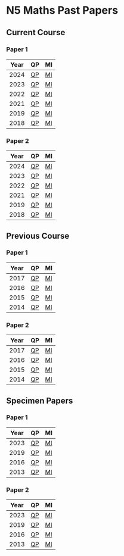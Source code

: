 # N5 Maths Past Papers


## Current Course

### Paper 1

| Year | QP                                     | MI  |
| ---- | ---                                    | --- |
| 2024 | [QP](N5-Maths-2024-QP-1.pdf "2024 QP") | [MI](N5-Maths-2024-MI-1.pdf "2024 MI") |
| 2023 | [QP](N5-Maths-2023-QP-1.pdf "2023 QP") | [MI](N5-Maths-2023-MI-1.pdf "2023 MI") |
| 2022 | [QP](N5-Maths-2022-QP-1.pdf "2022 QP") | [MI](N5-Maths-2022-MI-1.pdf "2022 MI") |
| 2021 | [QP](N5-Maths-2021-QP-1.pdf "2021 QP") | [MI](N5-Maths-2021-MI-1.pdf "2021 MI") |
| 2019 | [QP](N5-Maths-2019-QP-1.pdf "2019 QP") | [MI](N5-Maths-2019-MI-1.pdf "2019 MI") |
| 2018 | [QP](N5-Maths-2018-QP-1.pdf "2018 QP") | [MI](N5-Maths-2018-MI-1.pdf "2018 MI") |


### Paper 2

| Year | QP                                     | MI  |
| ---- | ---                                    | --- |
| 2024 | [QP](N5-Maths-2024-QP-2.pdf "2024 QP") | [MI](N5-Maths-2024-MI-2.pdf "2024 MI") |
| 2023 | [QP](N5-Maths-2023-QP-2.pdf "2023 QP") | [MI](N5-Maths-2023-MI-2.pdf "2023 MI") |
| 2022 | [QP](N5-Maths-2022-QP-2.pdf "2022 QP") | [MI](N5-Maths-2022-MI-2.pdf "2022 MI") |
| 2021 | [QP](N5-Maths-2021-QP-2.pdf "2021 QP") | [MI](N5-Maths-2021-MI-2.pdf "2021 MI") |
| 2019 | [QP](N5-Maths-2019-QP-2.pdf "2019 QP") | [MI](N5-Maths-2019-MI-2.pdf "2019 MI") |
| 2018 | [QP](N5-Maths-2018-QP-2.pdf "2018 QP") | [MI](N5-Maths-2018-MI-2.pdf "2018 MI") |



## Previous Course

### Paper 1

| Year | QP                                     | MI  |
| ---- | ---                                    | --- |
| 2017 | [QP](N5-Maths-2017-QP-1.pdf "2017 QP") | [MI](N5-Maths-2017-MI-1.pdf "2017 MI") |
| 2016 | [QP](N5-Maths-2016-QP-1.pdf "2016 QP") | [MI](N5-Maths-2016-MI-1.pdf "2016 MI") |
| 2015 | [QP](N5-Maths-2015-QP-1.pdf "2015 QP") | [MI](N5-Maths-2015-MI-1.pdf "2015 MI") |
| 2014 | [QP](N5-Maths-2014-QP-1.pdf "2014 QP") | [MI](N5-Maths-2014-MI-1.pdf "2014 MI") |


### Paper 2

| Year | QP                                     | MI  |
| ---- | ---                                    | --- |
| 2017 | [QP](N5-Maths-2017-QP-2.pdf "2017 QP") | [MI](N5-Maths-2017-MI-2.pdf "2017 MI") |
| 2016 | [QP](N5-Maths-2016-QP-2.pdf "2016 QP") | [MI](N5-Maths-2016-MI-2.pdf "2016 MI") |
| 2015 | [QP](N5-Maths-2015-QP-2.pdf "2015 QP") | [MI](N5-Maths-2015-MI-2.pdf "2015 MI") |
| 2014 | [QP](N5-Maths-2014-QP-2.pdf "2014 QP") | [MI](N5-Maths-2014-MI-2.pdf "2014 MI") |



## Specimen Papers

### Paper 1

| Year | QP                                      | MI  |
| ---- | ---                                     | --- |
| 2023 | [QP](N5-Maths-2023-SQP-1.pdf "2023 QP") | [MI](N5-Maths-2023-SMI-1.pdf "2023 MI") |
| 2019 | [QP](N5-Maths-2019-SQP-1.pdf "2019 QP") | [MI](N5-Maths-2013-SMI-1.pdf "2019 MI") |
| 2016 | [QP](N5-Maths-2016-SQP-1.pdf "2016 QP") | [MI](N5-Maths-2013-SMI-1.pdf "2016 MI") |
| 2013 | [QP](N5-Maths-2013-SQP-1.pdf "2013 QP") | [MI](N5-Maths-2013-SMI-1.pdf "2013 MI") |


### Paper 2

| Year | QP                                      | MI  |
| ---- | ---                                     | --- |
| 2023 | [QP](N5-Maths-2023-SQP-2.pdf "2023 QP") | [MI](N5-Maths-2023-SMI-2.pdf "2023 MI") |
| 2019 | [QP](N5-Maths-2019-SQP-2.pdf "2019 QP") | [MI](N5-Maths-2019-SMI-2.pdf "2019 MI") |
| 2016 | [QP](N5-Maths-2016-SQP-2.pdf "2016 QP") | [MI](N5-Maths-2016-SMI-2.pdf "2016 MI") |
| 2013 | [QP](N5-Maths-2013-SQP-2.pdf "2013 QP") | [MI](N5-Maths-2013-SMI-2.pdf "2013 MI") |
